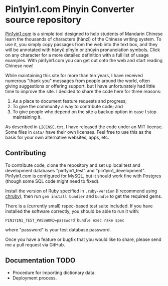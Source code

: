 # Pin1yin1.com Pinyin Converter source repository

[Pin1yin1.com](http://www.pin1yin1.com/) is a simple tool designed to
help students of Mandarin Chinese learn the thousands of characters
(hànzì) of the Chinese writing system. To use it, you simply copy
passages from the web into the text box, and they will be annotated
with hànyǔ pīnyīn or zhùyīn pronunciation symbols. Click on any
character for a more detailed definition with a full list of usage
examples. With pin1yin1.com you can get out onto the web and start
reading Chinese now!

While maintaining this site for more than ten years, I have received
numerous "thank you" messages from people around the world, often
giving suggestions or offering support, but I have unfortunately had
little time to improve the site. I decided to share the code here for
three reasons:

1. As a place to document feature requests and progress;
2. To give the community a way to contribute code; and
3. To give people who depend on the site a backup option in case I stop maintaining it.

As described in `LICENSE.txt`, I have released the code under an MIT
license. Some files in `data/` have their own licenses. Feel free to
use this as the basis for your own alternative websites, apps, etc.

## Contributing

To contribute code, clone the repository and set up local
test and development databases "pin1yin1_test" and
"pin1yin1_development". Pin1yin1.com is configured for MySQL, but it
should work fine with Postgres (though some SQL code might need to
fixed).

Install the version of Ruby specified in `.ruby-version` (I
recommend using [chruby](https://github.com/postmodern/chruby)), then
run `gem install bundler` and `bundle` to get the required gems.

There is a (currently small) rspec-based test suite included. If you
have installed the software correctly, you should be able to run it
with:

    PIN1YIN1_TEST_PASSWORD=password bundle exec rake spec

where "password" is your test database password.

Once you have a feature or bugfix that you would like to share, please
send me a pull request via GitHub.

## Documentation TODO

* Procedure for importing dictionary data.
* Deployment process.
